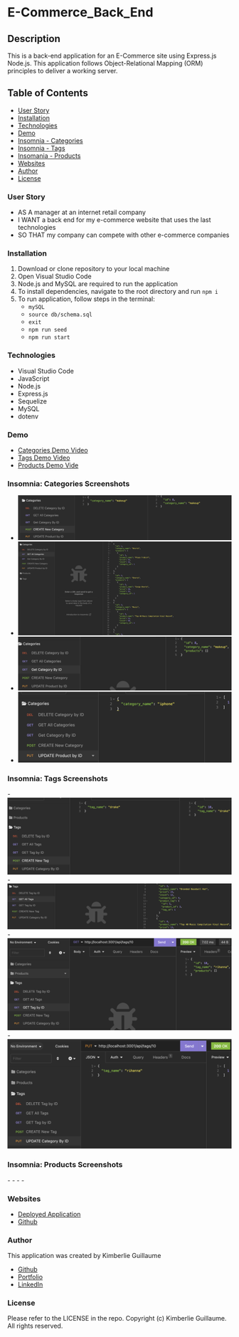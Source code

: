 # E-Commerce_Back_End

## Description 

This is a back-end application for an E-Commerce site using Express.js Node.js. This application follows Object-Relational Mapping (ORM) principles to deliver a working server.

## Table of Contents
- [User Story](#user-story)
- [Installation](#installation)
- [Technologies](#technologies)
- [Demo](#demo)
- [Insomnia - Categories](#insomnia-categories-screenshots)
- [Insomnia - Tags](#insomnia-tags-screenshots)
- [Insomania - Products](#insomnia-products-screenshots)
- [Websites](#websites)
- [Author](#author)
- [License](#license)


### User Story

- AS A manager at an internet retail company 
- I WANT a back end for my e-commerce website that uses the last technologies 
- SO THAT my company can compete with other e-commerce companies 


### Installation 

1. Download or clone repository to your local machine
2. Open Visual Studio Code 
3. Node.js and MySQL are required to run the application 
4. To install dependencies, navigate to the root directory and run `npm i`
5. To run application, follow steps in the terminal: 
    - `mySQL` 
    - `source db/schema.sql`  
    - `exit`  
    - `npm run seed`  
    - `npm run start` 


### Technologies  

- Visual Studio Code
- JavaScript
- Node.js
- Express.js
- Sequelize
- MySQL
- dotenv 


### Demo

- [Categories Demo Video](https://drive.google.com/file/d/1I-Hro8EV8d2iR44h813QwUjTGT1OvTKZ/view)
- [Tags Demo Video](https://drive.google.com/file/d/1fBObAKdQLsJfDzj4EjC-teuVxosPC1Ef/view)
- [Products Demo Vide]()


### Insomnia: Categories Screenshots

- ![CREATE New Category](assets/create%20new.png)
- ![GET All categories ](assets/get%20all%20.png)
- ![GET Category by ID](assets/get%20category%20by.png)
- ![UPDATE](assets/update.png)


### Insomnia: Tags Screenshots

-![CREATE New Tag](assets/create%20new%20tag.png)
-![GET ALL Tags](assets/get%20all%20tags.png)
-![GET Tag by ID](assets/get%20tag%20by.png)
-![UPDATE](assets/update%20tag.png)


### Insomnia: Products Screenshots

-![]()
-![]()
-![]()
-![]()

### Websites

- [Deployed Application](https://kimberlie901.github.io/E-Commerce_Back_End/)
- [Github](https://github.com/kimberlie901/E-Commerce_Back_End)


### Author 

This application was created by Kimberlie Guillaume

- [Github](https://github.com/kimberlie901)
- [Portfolio](https://kimberlie901.github.io/Professional_Portfolio/) 
- [LinkedIn](https://www.linkedin.com/in/kjguill1024/)


### License 

Please refer to the LICENSE in the repo. Copyright (c) Kimberlie Guillaume. All rights reserved. 